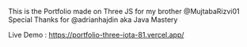 This is the Portfolio made on Three JS for my brother @MujtabaRizvi01
Special Thanks for @adrianhajdin aka Java Mastery

Live Demo : https://portfolio-three-iota-81.vercel.app/
